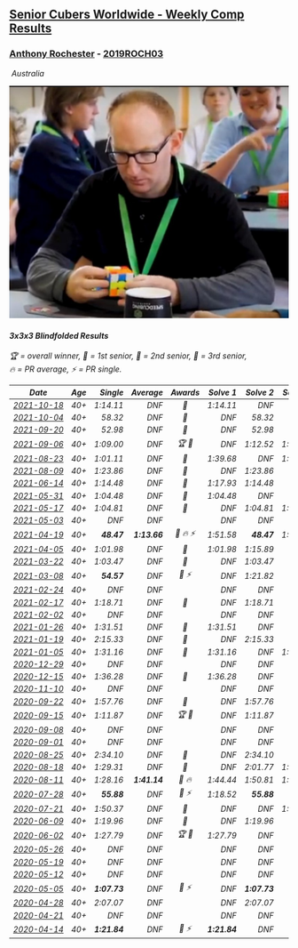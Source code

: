 <style>table {white-space: nowrap;}</style>
<link rel="stylesheet" type="text/css" href="/scw-comp/css/flags.css" />

## [Senior Cubers Worldwide - Weekly Comp Results](/scw-comp/results/)
### [Anthony Rochester](README.md) - [2019ROCH03](https://www.worldcubeassociation.org/persons/2019ROCH03?event=333bf)

<i class="flag flag-AU" />&nbsp;Australia

![Anthony Rochester](1556165958.jpg)

#### 3x3x3 Blindfolded Results

<span style="white-space: nowrap;">🏆 = overall winner</span>, <span style="white-space: nowrap;">🥇 = 1st senior</span>, <span style="white-space: nowrap;">🥈 = 2nd senior</span>, <span style="white-space: nowrap;">🥉 = 3rd senior</span>, <span style="white-space: nowrap;">🔥 = PR average</span>, <span style="white-space: nowrap;">⚡ = PR single</span>.

| Date | Age | Single | Average | Awards | Solve 1 | Solve 2 | Solve 3 | Video |
| :--: | :--: | --: | --: | :--: | --: | --: | --: | :-- |
| [2021-10-18](../../results/2021-10-18/333bf.md) | 40+ | 1:14.11 | DNF | 🥈 | 1:14.11 | DNF | DNF | [Desktop](https://www.facebook.com/events/307788960729409/permalink/311452043696434) / [Mobile](https://m.facebook.com/events/307788960729409?view=permalink&id=311452043696434) |
| [2021-10-04](../../results/2021-10-04/333bf.md) | 40+ | 58.32 | DNF | 🥈 | DNF | 58.32 | DNF | [Desktop](https://www.facebook.com/events/244694307606524/permalink/247588203983801) / [Mobile](https://m.facebook.com/events/244694307606524?view=permalink&id=247588203983801) |
| [2021-09-20](../../results/2021-09-20/333bf.md) | 40+ | 52.98 | DNF | 🥈 | DNF | 52.98 | DNF | [Desktop](https://www.facebook.com/events/161657459452919/permalink/165413082410690) / [Mobile](https://m.facebook.com/events/161657459452919?view=permalink&id=165413082410690) |
| [2021-09-06](../../results/2021-09-06/333bf.md) | 40+ | 1:09.00 | DNF | 🏆 🥇 | DNF | 1:12.52 | 1:09.00 | [Desktop](https://www.facebook.com/events/370711424514120/permalink/373986200853309) / [Mobile](https://m.facebook.com/events/370711424514120?view=permalink&id=373986200853309) |
| [2021-08-23](../../results/2021-08-23/333bf.md) | 40+ | 1:01.11 | DNF | 🥈 | 1:39.68 | DNF | 1:01.11 | [Desktop](https://www.facebook.com/events/222639079875755/permalink/224051876401142) / [Mobile](https://m.facebook.com/events/222639079875755?view=permalink&id=224051876401142) |
| [2021-08-09](../../results/2021-08-09/333bf.md) | 40+ | 1:23.86 | DNF | 🥈 | DNF | 1:23.86 | DNF | [Desktop](https://www.facebook.com/events/371992530976974/permalink/373478070828420) / [Mobile](https://m.facebook.com/events/371992530976974?view=permalink&id=373478070828420) |
| [2021-06-14](../../results/2021-06-14/333bf.md) | 40+ | 1:14.48 | DNF | 🥈 | 1:17.93 | 1:14.48 | DNF | [Desktop](https://www.facebook.com/events/1486483778369091/permalink/1494794684204667) / [Mobile](https://m.facebook.com/events/1486483778369091?view=permalink&id=1494794684204667) |
| [2021-05-31](../../results/2021-05-31/333bf.md) | 40+ | 1:04.48 | DNF | 🥈 | 1:04.48 | DNF | DNF | [Desktop](https://www.facebook.com/events/309278524127030/permalink/310626850658864) / [Mobile](https://m.facebook.com/events/309278524127030?view=permalink&id=310626850658864) |
| [2021-05-17](../../results/2021-05-17/333bf.md) | 40+ | 1:04.81 | DNF | 🥈 | DNF | 1:04.81 | 1:13.12 | [Desktop](https://www.facebook.com/events/1138256699977086/permalink/1139736899829066) / [Mobile](https://m.facebook.com/events/1138256699977086?view=permalink&id=1139736899829066) |
| [2021-05-03](../../results/2021-05-03/333bf.md) | 40+ | DNF | DNF |  | DNF | DNF | DNF | [Desktop](https://www.facebook.com/events/300400098120799/permalink/304234754404000) / [Mobile](https://m.facebook.com/events/300400098120799?view=permalink&id=304234754404000) |
| [2021-04-19](../../results/2021-04-19/333bf.md) | 40+ | **48.47** | **1:13.66** | 🥈 🔥 ⚡ | 1:51.58 | **48.47** | 1:00.93 | [Desktop](https://www.facebook.com/events/333638981660304/permalink/335205001503702) / [Mobile](https://m.facebook.com/events/333638981660304?view=permalink&id=335205001503702) |
| [2021-04-05](../../results/2021-04-05/333bf.md) | 40+ | 1:01.98 | DNF | 🥈 | 1:01.98 | 1:15.89 | DNF | [Desktop](https://www.facebook.com/events/902189670577686/permalink/903479223782064) / [Mobile](https://m.facebook.com/events/902189670577686?view=permalink&id=903479223782064) |
| [2021-03-22](../../results/2021-03-22/333bf.md) | 40+ | 1:03.47 | DNF | 🥈 | DNF | 1:03.47 | DNF | [Desktop](https://www.facebook.com/events/351132469547749/permalink/353707825956880) / [Mobile](https://m.facebook.com/events/351132469547749?view=permalink&id=353707825956880) |
| [2021-03-08](../../results/2021-03-08/333bf.md) | 40+ | **54.57** | DNF | 🥈 ⚡ | DNF | 1:21.82 | **54.57** | [Desktop](https://www.facebook.com/events/903760307058858/permalink/906835996751289) / [Mobile](https://m.facebook.com/events/903760307058858?view=permalink&id=906835996751289) |
| [2021-02-24](../../results/2021-02-24/333bf.md) | 40+ | DNF | DNF |  | DNF | DNF | DNF | [Desktop](https://www.facebook.com/events/860999258013341/permalink/863293111117289) / [Mobile](https://m.facebook.com/events/860999258013341?view=permalink&id=863293111117289) |
| [2021-02-17](../../results/2021-02-17/333bf.md) | 40+ | 1:18.71 | DNF | 🥉 | DNF | 1:18.71 | DNF | [Desktop](https://www.facebook.com/events/413157843303494/permalink/414676206484991) / [Mobile](https://m.facebook.com/events/413157843303494?view=permalink&id=414676206484991) |
| [2021-02-02](../../results/2021-02-02/333bf.md) | 40+ | DNF | DNF |  | DNF | DNF | DNF | [Desktop](https://www.facebook.com/events/508664813631510/permalink/510853993412592) / [Mobile](https://m.facebook.com/events/508664813631510?view=permalink&id=510853993412592) |
| [2021-01-26](../../results/2021-01-26/333bf.md) | 40+ | 1:31.51 | DNF | 🥉 | 1:31.51 | DNF | DNF | [Desktop](https://www.facebook.com/events/712047552829208/permalink/714335882600375) / [Mobile](https://m.facebook.com/events/712047552829208?view=permalink&id=714335882600375) |
| [2021-01-19](../../results/2021-01-19/333bf.md) | 40+ | 2:15.33 | DNF | 🥉 | DNF | 2:15.33 | DNF | [Desktop](https://www.facebook.com/events/442673873440898/permalink/444871229887829) / [Mobile](https://m.facebook.com/events/442673873440898?view=permalink&id=444871229887829) |
| [2021-01-05](../../results/2021-01-05/333bf.md) | 40+ | 1:31.16 | DNF | 🥈 | 1:31.16 | DNF | 1:38.63 | [Desktop](https://www.facebook.com/events/218187739804978/permalink/221479396142479) / [Mobile](https://m.facebook.com/events/218187739804978?view=permalink&id=221479396142479) |
| [2020-12-29](../../results/2020-12-29/333bf.md) | 40+ | DNF | DNF |  | DNF | DNF | DNF | [Desktop](https://www.facebook.com/events/208055800692336/permalink/210410790456837) / [Mobile](https://m.facebook.com/events/208055800692336?view=permalink&id=210410790456837) |
| [2020-12-15](../../results/2020-12-15/333bf.md) | 40+ | 1:36.28 | DNF | 🥈 | 1:36.28 | DNF | DNF | [Desktop](https://www.facebook.com/events/732335260998911/permalink/733751307523973) / [Mobile](https://m.facebook.com/events/732335260998911?view=permalink&id=733751307523973) |
| [2020-11-10](../../results/2020-11-10/333bf.md) | 40+ | DNF | DNF |  | DNF | DNF | DNF | [Desktop](https://www.facebook.com/events/971009923382676/permalink/971847739965561) / [Mobile](https://m.facebook.com/events/971009923382676?view=permalink&id=971847739965561) |
| [2020-09-22](../../results/2020-09-22/333bf.md) | 40+ | 1:57.76 | DNF | 🥇 | DNF | 1:57.76 | DNF | [Desktop](https://www.facebook.com/events/4389765994427083/permalink/4391331430937206) / [Mobile](https://m.facebook.com/events/4389765994427083?view=permalink&id=4391331430937206) |
| [2020-09-15](../../results/2020-09-15/333bf.md) | 40+ | 1:11.87 | DNF | 🏆 🥇 | DNF | 1:11.87 | DNF | [Desktop](https://www.facebook.com/events/345183733276011/permalink/347629796364738) / [Mobile](https://m.facebook.com/events/345183733276011?view=permalink&id=347629796364738) |
| [2020-09-08](../../results/2020-09-08/333bf.md) | 40+ | DNF | DNF |  | DNF | DNF | DNF | [Desktop](https://www.facebook.com/events/255657718878285/permalink/256430738800983) / [Mobile](https://m.facebook.com/events/255657718878285?view=permalink&id=256430738800983) |
| [2020-09-01](../../results/2020-09-01/333bf.md) | 40+ | DNF | DNF |  | DNF | DNF | DNF | [Desktop](https://www.facebook.com/events/341866283526200/permalink/343783966667765) / [Mobile](https://m.facebook.com/events/341866283526200?view=permalink&id=343783966667765) |
| [2020-08-25](../../results/2020-08-25/333bf.md) | 40+ | 2:34.10 | DNF | 🥉 | DNF | 2:34.10 | DNF | [Desktop](https://www.facebook.com/events/2697073243839990/permalink/2698357193711595) / [Mobile](https://m.facebook.com/events/2697073243839990?view=permalink&id=2698357193711595) |
| [2020-08-18](../../results/2020-08-18/333bf.md) | 40+ | 1:29.31 | DNF | 🥉 | DNF | 2:01.77 | 1:29.31 | [Desktop](https://www.facebook.com/events/2504353356469935/permalink/2506150726290198) / [Mobile](https://m.facebook.com/events/2504353356469935?view=permalink&id=2506150726290198) |
| [2020-08-11](../../results/2020-08-11/333bf.md) | 40+ | 1:28.16 | **1:41.14** | 🥈 🔥 | 1:44.44 | 1:50.81 | 1:28.16 | [Desktop](https://www.facebook.com/events/329177618122625/permalink/330235344683519) / [Mobile](https://m.facebook.com/events/329177618122625?view=permalink&id=330235344683519) |
| [2020-07-28](../../results/2020-07-28/333bf.md) | 40+ | **55.88** | DNF | 🥈 ⚡ | 1:18.52 | **55.88** | DNF | [Desktop](https://www.facebook.com/events/319204229264839/permalink/323398642178731) / [Mobile](https://m.facebook.com/events/319204229264839?view=permalink&id=323398642178731) |
| [2020-07-21](../../results/2020-07-21/333bf.md) | 40+ | 1:50.37 | DNF | 🥉 | DNF | DNF | 1:50.37 | [Desktop](https://www.facebook.com/events/2616944261905493/permalink/2618613721738547) / [Mobile](https://m.facebook.com/events/2616944261905493?view=permalink&id=2618613721738547) |
| [2020-06-09](../../results/2020-06-09/333bf.md) | 40+ | 1:19.96 | DNF | 🥉 | DNF | 1:19.96 | DNF | [Desktop](https://www.facebook.com/events/620460455211235/permalink/622088728381741) / [Mobile](https://m.facebook.com/events/620460455211235?view=permalink&id=622088728381741) |
| [2020-06-02](../../results/2020-06-02/333bf.md) | 40+ | 1:27.79 | DNF | 🏆 🥇 | 1:27.79 | DNF | DNF | [Desktop](https://www.facebook.com/events/323619661956372/permalink/325541918430813) / [Mobile](https://m.facebook.com/events/323619661956372?view=permalink&id=325541918430813) |
| [2020-05-26](../../results/2020-05-26/333bf.md) | 40+ | DNF | DNF |  | DNF | DNF | DNF | [Desktop](https://www.facebook.com/events/1531820936993798/permalink/1534351490074076) / [Mobile](https://m.facebook.com/events/1531820936993798?view=permalink&id=1534351490074076) |
| [2020-05-19](../../results/2020-05-19/333bf.md) | 40+ | DNF | DNF |  | DNF | DNF | DNF | [Desktop](https://www.facebook.com/events/2608037409484307/permalink/2610882279199820) / [Mobile](https://m.facebook.com/events/2608037409484307?view=permalink&id=2610882279199820) |
| [2020-05-12](../../results/2020-05-12/333bf.md) | 40+ | DNF | DNF |  | DNF | DNF | DNS | |
| [2020-05-05](../../results/2020-05-05/333bf.md) | 40+ | **1:07.73** | DNF | 🥈 ⚡ | DNF | **1:07.73** | DNF | [Desktop](https://www.facebook.com/events/2624652641189887/permalink/2625346837787134) / [Mobile](https://m.facebook.com/events/2624652641189887?view=permalink&id=2625346837787134) |
| [2020-04-28](../../results/2020-04-28/333bf.md) | 40+ | 2:07.07 | DNF |  | DNF | 2:07.07 | DNF | [Desktop](https://www.facebook.com/events/534758690547855/permalink/534800373877020) / [Mobile](https://m.facebook.com/events/534758690547855?view=permalink&id=534800373877020) |
| [2020-04-21](../../results/2020-04-21/333bf.md) | 40+ | DNF | DNF |  | DNF | DNF | DNF | [Desktop](https://www.facebook.com/events/1312095715657208/permalink/1312737172259729) / [Mobile](https://m.facebook.com/events/1312095715657208?view=permalink&id=1312737172259729) |
| [2020-04-14](../../results/2020-04-14/333bf.md) | 40+ | **1:21.84** | DNF | 🥈 ⚡ | **1:21.84** | DNF | DNF | [Desktop](https://www.facebook.com/events/232067087873656/permalink/232111617869203) / [Mobile](https://m.facebook.com/events/232067087873656?view=permalink&id=232111617869203) |


<!-- Global site tag (gtag.js) - Google Analytics -->
<script async src="https://www.googletagmanager.com/gtag/js?id=UA-86348435-3"></script>
<script>window.dataLayer = window.dataLayer || []; function gtag() {dataLayer.push(arguments);} gtag('js', new Date()); gtag('config', 'UA-86348435-3');</script>
